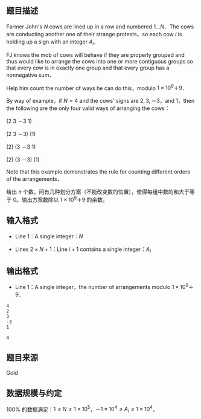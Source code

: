 ## 题目描述

Farmer John's $N$ cows are lined up in a row and numbered $1 \dots N$．The cows are conducting another one of their strange protests，so each cow $i$ is holding up a sign with an integer $A_i$．

FJ knows the mob of cows will behave if they are properly grouped and thus would like to arrange the cows into one or more contiguous groups so that every cow is in exactly one group and that every group has a nonnegative sum．

Help him count the number of ways he can do this，modulo $1 \times 10^9＋9$．

By way of example，if $N = 4$ and the cows' signs are $2,3,－3$，and $1$，then the following are the only four valid ways of arranging the cows：

($2$ $3$ $－3$ $1$)

($2$ $3$ $－3$) ($1$)

($2$) ($3$ $－3$ $1$)

($2$) ($3$ $－3$) ($1$)

Note that this example demonstrates the rule for counting different orders of the arrangements．

给出 $n$ 个数，问有几种划分方案（不能改变数的位置），使得每组中数的和大于等于 $0$。输出方案数除以 $1 \times 10^9＋9$ 的余数。

## 输入格式

* Line $1$：A single integer：$N$

* Lines $2 \times N + 1$：Line $i + 1$ contains a single integer：$A_i$

## 输出格式

* Line $1$：A single integer，the number of arrangements modulo $1 \times 10^9＋9$．

```input1
4
2
3
-3
1
```

```output1
4
```

## 题目来源

Gold

## 数据规模与约定

$100\%$ 的数据满足：$1 \le N \le 1 \times 10^5$，$－1 \times 10^4 \le A_i \le 1 \times 10^4$。
